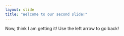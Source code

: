 ```yaml
---
layout: slide
title: "Welcome to our second slide!"
---
```

Now, think I am getting it!
Use the left arrow to go back!

